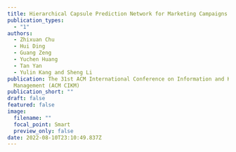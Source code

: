 ```yaml
---
title: Hierarchical Capsule Prediction Network for Marketing Campaigns Effect
publication_types:
  - "1"
authors:
  - Zhixuan Chu
  - Hui Ding
  - Guang Zeng
  - Yuchen Huang
  - Tan Yan
  - Yulin Kang and Sheng Li
publication: The 31st ACM International Conference on Information and Knowledge
  Management (ACM CIKM)
publication_short: ""
draft: false
featured: false
image:
  filename: ""
  focal_point: Smart
  preview_only: false
date: 2022-08-10T23:10:49.837Z
---
```

